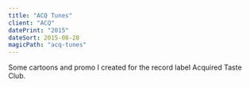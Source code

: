 ```yaml
---
title: "ACQ Tunes"
client: "ACQ"
datePrint: "2015"
dateSort: 2015-08-28
magicPath: "acq-tunes"
---
```


Some cartoons and promo I created for the record label Acquired Taste Club.
